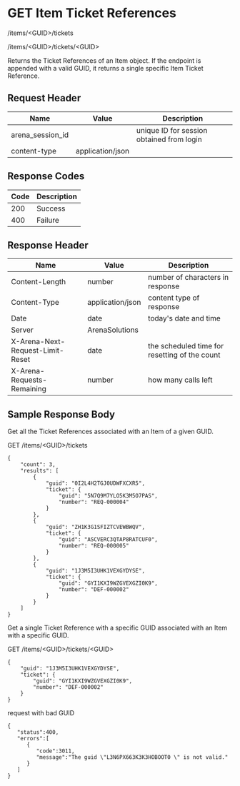 # GET Item Ticket References
/items/&lt;GUID&gt;/tickets

/items/&lt;GUID&gt;/tickets/&lt;GUID&gt;

Returns the Ticket References of an Item object. If the endpoint is appended with a valid GUID, it returns a single specific Item Ticket Reference.

## Request Header

| Name<br> | Value<br> | Description<br> |
|  --- |  --- |  --- | 
| arena_session_id<br> |   | unique ID for session obtained from login<br> |
| content-type<br> | application/json<br> |   |

## Response Codes

| Code<br> | Description<br> |
|  --- |  --- | 
| 200<br> | Success<br> |
| 400<br> | Failure<br> |

## Response Header

| Name<br> | Value<br> | Description<br> |
|  --- |  --- |  --- | 
| Content-Length<br> | number<br> | number of characters in response<br> |
| Content-Type<br> | application/json<br> | content type of response<br> |
| Date<br> | date<br> | today's date and time<br> |
| Server<br> | ArenaSolutions<br> |   |
| X-Arena-Next-Request-Limit-Reset<br> | date<br> | the scheduled time for resetting of the count<br> |
| X-Arena-Requests-Remaining<br> | number<br> | how many calls left<br> |

## Sample Response Body
Get all the Ticket References associated with an Item of a given GUID.

GET /items/&lt;GUID&gt;/tickets

```
{
    "count": 3,
    "results": [
        {
            "guid": "0I2L4H2TGJ0UDWFXCXR5",
            "ticket": {
                "guid": "5N7Q9M7YLO5K3M5O7PAS",
                "number": "REQ-000004"
            }
        },
        {
            "guid": "ZH1K3G1SFIZTCVEWBWQV",
            "ticket": {
                "guid": "ASCVERC3QTAP8RATCUF0",
                "number": "REQ-000005"
            }
        },
        {
            "guid": "1J3M5I3UHK1VEXGYDYSE",
            "ticket": {
                "guid": "GYI1KXI9WZGVEXGZI0K9",
                "number": "DEF-000002"
            }
        }
    ]
}
```
Get a single Ticket Reference  with a specific GUID associated with an Item with a specific GUID.

GET /items/&lt;GUID&gt;/tickets/&lt;GUID&gt;

```
{
    "guid": "1J3M5I3UHK1VEXGYDYSE",
    "ticket": {
        "guid": "GYI1KXI9WZGVEXGZI0K9",
        "number": "DEF-000002"
    }
}
```
request with bad GUID

```
{  
   "status":400,
   "errors":[  
      {  
         "code":3011,
         "message":"The guid \"L3N6PX663K3K3HOBOOT0 \" is not valid."
      }
   ]
}
```
